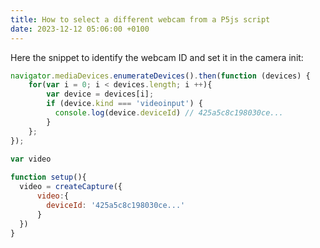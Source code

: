 ```yaml
---
title: How to select a different webcam from a P5js script
date: 2023-12-12 05:06:00 +0100
---
```




Here the snippet to identify the webcam ID and set it in the camera init:

```js
navigator.mediaDevices.enumerateDevices().then(function (devices) {
    for(var i = 0; i < devices.length; i ++){
        var device = devices[i];
        if (device.kind === 'videoinput') {
          console.log(device.deviceId) // 425a5c8c198030ce...
        }
    };
});
  
var video

function setup(){
  video = createCapture({
      video:{
        deviceId: '425a5c8c198030ce...'
      }
  })
}
```

